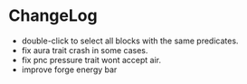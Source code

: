 # ChangeLog

* double-click to select all blocks with the same predicates.
* fix aura trait crash in some cases.
* fix pnc pressure trait wont accept air.
* improve forge energy bar
